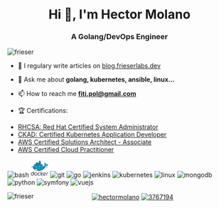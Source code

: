 <h1 align="center">Hi 👋, I'm Hector Molano</h1>
<h3 align="center">A Golang/DevOps Engineer</h3>

<p align="left"> <img src="https://komarev.com/ghpvc/?username=frieser" alt="frieser" /> </p>

- 📝 I regulary write articles on [blog.frieserlabs.dev](https://blog.frieserlabs.dev)

- 💬 Ask me about **golang, kubernetes, ansible, linux...**

- 📫 How to reach me **fiti.pol@gmail.com**

- :trophy: Certifications:
* [RHCSA: Red Hat Certified System Administrator](https://rhtapps.redhat.com/certifications/badge/verify/EDTJDQUMAHKBUFIL5WCCYGHE34AEQU3CUPSQX2KSDXT6RW46LQ3T7ULZ55KZZ56SKO7EQ3ETTLYZQ4U5NQYTCNA62RUWOCM34WWBUYQ=)
* [CKAD: Certified Kubernetes Application Developer](https://ti-user-certificates.s3.amazonaws.com/e0df7fbf-a057-42af-8a1f-590912be5460/7e5a375a-a160-5fb9-a172-fadd184c1adb-hector-molano-macias-certified-kubernetes-application-developer-ckad-certificate.pdf)
* [AWS Certified Solutions Architect - Associate](https://www.certmetrics.com/amazon/public/badge.aspx?i=1&t=c&d=2019-12-12&ci=AWS01141440)
* [AWS Certified Cloud Practitioner](https://www.certmetrics.com/amazon/public/badge.aspx?i=9&t=c&d=2020-02-17&ci=AWS01141440)

<p align="left"><img src="https://www.vectorlogo.zone/logos/gnu_bash/gnu_bash-icon.svg" alt="bash" width="40" height="40"/> <img src="https://raw.githubusercontent.com/devicons/devicon/master/icons/docker/docker-original-wordmark.svg" alt="docker" width="40" height="40"/> <img src="https://www.vectorlogo.zone/logos/git-scm/git-scm-icon.svg" alt="git" width="40" height="40"/> <img src="https://devicons.github.io/devicon/devicon.git/icons/go/go-original.svg" alt="go" width="40" height="40"/> <img src="https://www.vectorlogo.zone/logos/jenkins/jenkins-icon.svg" alt="jenkins" width="40" height="40"/> <img src="https://www.vectorlogo.zone/logos/kubernetes/kubernetes-icon.svg" alt="kubernetes" width="40" height="40"/> <img src="https://devicons.github.io/devicon/devicon.git/icons/linux/linux-original.svg" alt="linux" width="40" height="40"/> <img src="https://devicons.github.io/devicon/devicon.git/icons/mongodb/mongodb-original-wordmark.svg" alt="mongodb" width="40" height="40"/> <img src="https://devicons.github.io/devicon/devicon.git/icons/python/python-original.svg" alt="python" width="40" height="40"/> <img src="https://symfony.com/logos/symfony_black_03.svg" alt="symfony" width="40" height="40"/> <img src="https://devicons.github.io/devicon/devicon.git/icons/vuejs/vuejs-original-wordmark.svg" alt="vuejs" width="40" height="40"/></p><p><img align="left" src="https://github-readme-stats.vercel.app/api/top-langs/?username=frieser&layout=compact&hide=html" alt="frieser" /></p>

<p align="center">
<a href="https://linkedin.com/in/hectormolano" target="blank"><img align="center" src="https://cdn.jsdelivr.net/npm/simple-icons@3.0.1/icons/linkedin.svg" alt="hectormolano" height="30" width="30" /></a>
<a href="https://stackoverflow.com/users/3767194" target="blank"><img align="center" src="https://cdn.jsdelivr.net/npm/simple-icons@3.0.1/icons/stackoverflow.svg" alt="3767194" height="30" width="30" /></a>
</p>
